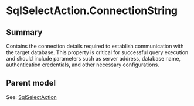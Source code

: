# SqlSelectAction.ConnectionString

## Summary

Contains the connection details required to establish communication with the target database.
This property is critical for successful query execution and should include parameters such as
server address, database name, authentication credentials, and other necessary configurations.

## Parent model

See: [SqlSelectAction](SqlSelectAction.md)
